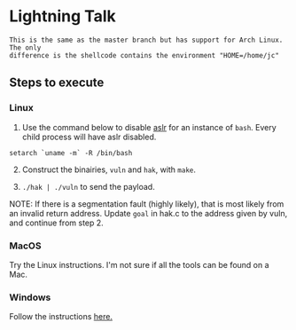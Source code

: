# Lightning Talk

```
This is the same as the master branch but has support for Arch Linux. The only
difference is the shellcode contains the environment "HOME=/home/jc"
```

## Steps to execute

### Linux

1. Use the command below to disable
[aslr](https://en.wikipedia.org/wiki/Address_space_layout_randomization)
for an instance of `bash`. Every child process will have aslr disabled.

```
setarch `uname -m` -R /bin/bash
```

2. Construct the binairies, `vuln` and `hak`, with `make`.

3. `./hak | ./vuln` to send the payload.

NOTE: If there is a segmentation fault (highly likely), that is most likely
from an invalid return address. Update `goal` in hak.c to the address given
by vuln, and continue from step 2.

### MacOS

Try the Linux instructions. I'm not sure if all the tools can be found on
a Mac.

### Windows

Follow the instructions
[here.](https://tutorials.ubuntu.com/tutorial/tutorial-install-ubuntu-desktop)
